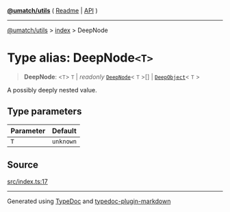[**@umatch/utils**](../../README.md) ( [Readme](../../README.md) \| [API](../../API.md) )

---

[@umatch/utils](../../API.md) > [index](../README.md) > DeepNode

# Type alias: DeepNode`<T>`

> **DeepNode**: \<`T`\> `T` \| _readonly_ [`DeepNode`](type-alias.DeepNode.md)\< `T` \>[] \| [`DeepObject`](type-alias.DeepObject.md)\< `T` \>

A possibly deeply nested value.

## Type parameters

| Parameter | Default   |
| :-------- | :-------- |
| `T`       | `unknown` |

## Source

[src/index.ts:17](https://github.com/umatch-oficial/utils/blob/a9008ad/src/index.ts#L17)

---

Generated using [TypeDoc](https://typedoc.org/) and [typedoc-plugin-markdown](https://www.npmjs.com/package/typedoc-plugin-markdown)
